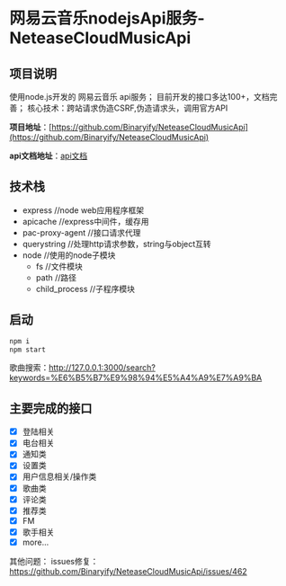 # 网易云音乐nodejsApi服务-NeteaseCloudMusicApi

## 项目说明 
使用node.js开发的 网易云音乐 api服务；
目前开发的接口多达100+，文档完善；
核心技术：跨站请求伪造CSRF,伪造请求头，调用官方API

**项目地址**：[https://github.com/Binaryify/NeteaseCloudMusicApi](https://github.com/Binaryify/NeteaseCloudMusicApi)

**api文档地址**：[api文档](https://binaryify.github.io/NeteaseCloudMusicApi/#/?id=neteasecloudmusicapi)


## 技术栈
- express    //node web应用程序框架
- apicache   //express中间件，缓存用
- pac-proxy-agent //接口请求代理
- querystring  //处理http请求参数，string与object互转
- node //使用的node子模块
  - fs  //文件模块
  - path //路径
  - child_process //子程序模块



## 启动
```javascript
npm i
npm start
```
歌曲搜索：http://127.0.0.1:3000/search?keywords=%E6%B5%B7%E9%98%94%E5%A4%A9%E7%A9%BA

## 主要完成的接口
-[x] 登陆相关
-[x] 电台相关
-[x] 通知类
-[x] 设置类
-[x] 用户信息相关/操作类
-[x] 歌曲类
-[x] 评论类
-[x] 推荐类
-[x] FM
-[x] 歌手相关
-[x] more...

其他问题：
issues修复：https://github.com/Binaryify/NeteaseCloudMusicApi/issues/462

